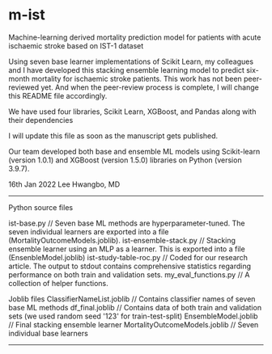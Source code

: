 # m-ist
Machine-learning derived mortality prediction model for patients with acute ischaemic stroke based on IST-1 dataset

Using seven base learner implementations of Scikit Learn, my colleagues and I have developed this stacking ensemble learning model to predict six-month mortality for ischaemic stroke patients. This work has not been peer-reviewed yet. And when the peer-review process is complete, I will change this README file accordingly.

We have used four libraries, Scikit Learn, XGBoost, and Pandas along with their dependencies

I will update this file as soon as the manuscript gets published.

Our team developed both base and ensemble ML models using Scikit-learn (version 1.0.1) and XGBoost (version 1.5.0) libraries on Python (version 3.9.7).

16th Jan 2022
Lee Hwangbo, MD

-----
Python source files

ist-base.py // Seven base ML methods are hyperparameter-tuned. The seven individual learners are exported into a file (MortalityOutcomeModels.joblib).
ist-ensemble-stack.py // Stacking ensemble learner using an MLP as a learner. This is exported into a file (EnsenbleModel.joblib)
ist-study-table-roc.py // Coded for our research article. The output to stdout contains comprehensive statistics regarding performance on both train and validation sets. 
my_eval_functions.py // A collection of helper functions.

Joblib files
ClassifierNameList.joblib // Contains classifier names of seven base ML methods
df_final.joblib // Contains data of both train and validation sets (we used random seed '123' for train-test-split)
EnsembleModel.joblib // Final stacking ensemble learner
MortalityOutcomeModels.joblib // Seven individual base learners

-----
